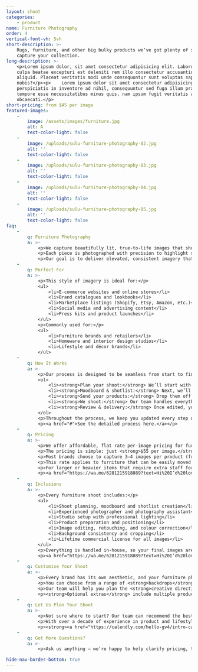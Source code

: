 ```yaml
---
layout: shoot
categories:
    - product
name: Furniture Photography
order: 4
vertical-font-vh: 5vh
short-description: >-
    Rugs, furniture, and other big bulky products we’ve got plenty of space to
    capture your collection.
long-description: >-
    <p>Lorem ipsum dolor, sit amet consectetur adipisicing elit. Laborum in
    culpa beatae excepturi est deleniti rem illo consectetur accusantium
    aliquid. Placeat veritatis modi unde consequuntur sunt voluptas sapiente hic
    nobis?</p><p>    Lorem ipsum dolor sit amet consectetur adipisicing elit. Ex
    perspiciatis in inventore ad nihil, consequuntur sed fuga illum praesentium
    tempore esse necessitatibus minus quis, nam ipsum fugit veritatis aut
    obcaecati.</p>
short-pricing: from $45 per image
featured-images:
    -
        image: /assets/images/furniture.jpg
        alt: A
        text-color-light: false
    -
        image: /uploads/sulu-furniture-photography-02.jpg
        alt: ''
        text-color-light: false
    -
        image: /uploads/sulu-furniture-photography-03.jpg
        alt: ''
        text-color-light: false
    -
        image: /uploads/sulu-furniture-photography-04.jpg
        alt: ''
        text-color-light: false
    -
        image: /uploads/sulu-furniture-photography-05.jpg
        alt: ''
        text-color-light: false
faq:
    -
        q: Furniture Photography
        a: >-
            <p>We capture beautifully lit, true-to-life images that showcase your furniture’s design, materials, and craftsmanship.</p>
            <p>Each piece is photographed with precision to highlight shape, texture, and finish, ensuring your products look professional, inviting, and ready for your website or catalogue.</p>
            <p>Our goal is to deliver elevated, consistent imagery that reflects your brand’s quality and attention to detail.</p>
    -
        q: Perfect For
        a: >-
            <p>This style of imagery is ideal for:</p>
            <ul>
                <li>E-commerce websites and online stores</li>
                <li>Brand catalogues and lookbooks</li>
                <li>Marketplace listings (Shopify, Etsy, Amazon, etc.)</li>
                <li>Social media and advertising content</li>
                <li>Press kits and product launches</li>
            </ul>
            <p>Commonly used for:</p>
            <ul>
                <li>Furniture brands and retailers</li>
                <li>Homeware and interior design studios</li>
                <li>Lifestyle and décor brands</li>
            </ul>
    -
        q: How It Works
        a: >-
            <p>Our process is designed to be seamless from start to finish:</p>
            <ol>
                <li><strong>Plan your shoot:</strong> We’ll start with a call with one of our experienced shoot producers to get to know your brand, collection, and goals for the shoot, and walk you through exactly what to expect.</li>
                <li><strong>Moodboard & shotlist:</strong> Next, we’ll create a detailed shoot plan that covers everything from product styling and backdrop colours to lighting setup and camera angles. You’ll see exactly what’s being captured before we start so there are no surprises.</li>
                <li><strong>Send your products:</strong> Drop them off to our Bali studio or ship them through our trusted local and international partners. We’ll confirm setup requirements in advance to ensure the right space and lighting for your furniture pieces.</li>
                <li><strong>We shoot:</strong> Our team handles everything from lighting and positioning to capturing every angle according to your shotlist, ensuring consistent results across your collection.</li>
                <li><strong>Review & delivery:</strong> Once edited, your images are uploaded to a private gallery for your review and final approval before delivery.</li>
            </ol>
            <p>Throughout the process, we keep you updated every step of the way so you can relax knowing your shoot is in expert hands.</p>
            <p><a href="#">See the detailed process here.</a></p>
    -
        q: Pricing
        a: >-
            <p>We offer affordable, flat rate per-image pricing for furniture photography, with a rate that already includes studio rental, professional lighting, product styling, photographer, and professional editing and retouching. It’s an end-to-end service for one simple price.</p>
            <p>The pricing is simple: just <strong>$55 per image.</strong></p>
            <p>Most brands choose to capture 3–4 images per product (front, side, back, and detail) for a complete, professional presentation.</p>
            <p>This rate applies to furniture that can be easily moved and positioned by one person, generally under <strong>1 metre in size</strong> and <strong>20 kilograms in weight.</strong></p>
            <p>For larger or heavier items that require extra staff for setup or placement, an additional handling fee may apply.</p>
            <p><a href="https://wa.me/6281215918089?text=Hi%20I’d%20love%20more%20details%20about%20the%20pricing%20for%20furniture%20photography%20at%20Suluh%20Studio">See full pricing details below.</a></p>
    -
        q: Inclusions
        a: >-
            <p>Every furniture shoot includes:</p>
            <ul>
                <li>Shoot planning, moodboard and shotlist creation</li>
                <li>Experienced photographer and photography assistant</li>
                <li>Studio setup with professional lighting</li>
                <li>Product preparation and positioning</li>
                <li>Image editing, retouching, and colour correction</li>
                <li>Background consistency and cropping</li>
                <li>Lifetime commercial license for all images</li>
            </ul>
            <p>Everything is handled in-house, so your final images are cohesive, polished, and ready to use across your website, social media, and marketing channels.</p>
            <p><a href="https://wa.me/6281215918089?text=Hi%20I’d%20love%20more%20details%20about%20the%20pricing%20for%20furniture%20photography%20at%20Suluh%20Studio">See full pricing details below.</a></p>
    -
        q: Customise Your Shoot
        a: >-
            <p>Every brand has its own aesthetic, and your furniture photography should reflect that.</p>
            <p>You can choose from a range of <strong>backdrops</strong> — including solid colours, transparent, polished concrete, and textured limestone walls — and select your preferred <strong>lighting style</strong>, whether soft and even or natural daylight with shadows.</p>
            <p>Our team will help you plan the <strong>creative direction</strong> of your shoot, including the <strong>angles, composition, and styling</strong> to best showcase your pieces and ensure visual consistency across your collection.</p>
            <p><strong>Optional extras</strong> include multiple products captured together, <strong>styled scenes</strong>, or <strong>action shots</strong> of your products in use.</p>
    -
        q: Let Us Plan Your Shoot
        a: >-
            <p>Not sure where to start? Our team can recommend the best package based on your goals and help you plan the perfect furniture shoot for your brand.</p>
            <p>With over a decade of experience in product and lifestyle photography, we’ll guide you through everything from lighting and setup to styling and delivery timelines.</p>
            <p><strong><a href="https://calendly.com/hello-gv4/intro-call">Book a complimentary call</a></strong> and let’s bring your collection to life.</p>
    -
        q: Got More Questions?
        a: >-
            <p>Ask us anything — we’re happy to help clarify pricing, timelines, workflow or review your moodboard and let you know what’s possible for your shoot.</p>

hide-nav-border-bottom: true
---
```

